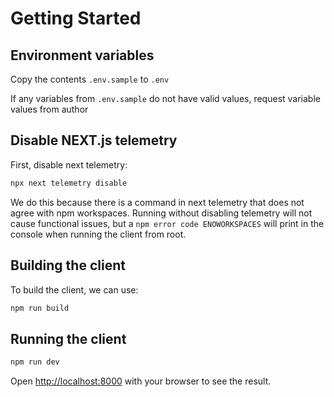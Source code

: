 # Getting Started

## Environment variables

Copy the contents `.env.sample` to `.env`

If any variables from `.env.sample` do not have valid values, request variable values from author

## Disable NEXT.js telemetry

First, disable next telemetry:

```bash
npx next telemetry disable
```

We do this because there is a command in next telemetry that does not agree with npm workspaces. Running without disabling telemetry will not cause functional issues, but a `npm error code ENOWORKSPACES` will print in the console when running the client from root.

## Building the client

To build the client, we can use:

```bash
npm run build
```

## Running the client

```bash
npm run dev
```

Open [http://localhost:8000](http://localhost:8000) with your browser to see the result.
